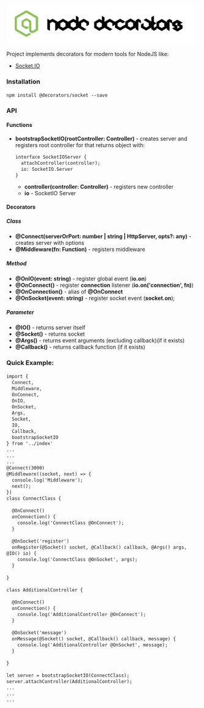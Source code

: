 ![Node Decorators](https://github.com/serhiisol/node-decorators/blob/master/decorators.png?raw=true)

Project implements decorators for modern tools for NodeJS like:
- [Socket.IO]

### Installation
```
npm install @decorators/socket --save
```
### API
#### Functions
* **bootstrapSocketIO(rootController: Controller)** - creates server and registers root controller for that
  returns object with:
  ```
  interface SocketIOServer {
    attachController(controller);
    io: SocketIO.Server
  }
  ```
  * **controller(controller: Controller)** - registers new controller
  * **io** - SocketIO Server
#### Decorators
##### Class
* **@Connect(serverOrPort: number | string | HttpServer, opts?: any)** - creates server with options
* **@Middleware(fn: Function)** - registers middleware
##### Method
* **@OnIO(event: string)** - register global event (**io.on**)
* **@OnConnect()** - register **connection** listener (**io.on('connection', fn)**)
* **@OnConnection()** - alias of **@OnConnect**
* **@OnSocket(event: string)** - register socket event (**socket.on**);
##### Parameter
* **@IO()** - returns server itself
* **@Socket()** - returns socket
* **@Args()** - returns event arguments (excluding callback)(if it exists)
* **@Callback()** - returns callback function (if it exists)

### Quick Example:
```
import {
  Connect,
  Middleware,
  OnConnect,
  OnIO,
  OnSocket,
  Args,
  Socket,
  IO,
  Callback,
  bootstrapSocketIO
} from '../index'
...
...
...
@Connect(3000)
@Middleware((socket, next) => {
  console.log('Middleware');
  next();
})
class ConnectClass {

  @OnConnect()
  onConnection() {
    console.log('ConnectClass @OnConnect');
  }

  @OnSocket('register')
  onRegister(@Socket() socket, @Callback() callback, @Args() args, @IO() io) {
    console.log('ConnectClass @OnSocket', args);
  }

}

class AdditionalController {

  @OnConnect()
  onConnection() {
    console.log('AdditionalController @OnConnect');
  }

  @OnSocket('message')
  onMessage(@Socket() socket, @Callback() callback, message) {
    console.log('AdditionalController @OnSocket', message);
  }

}

let server = bootstrapSocketIO(ConnectClass);
server.attachController(AdditionalController);
...
...
...
```




[Socket.IO]:http://socket.io/
